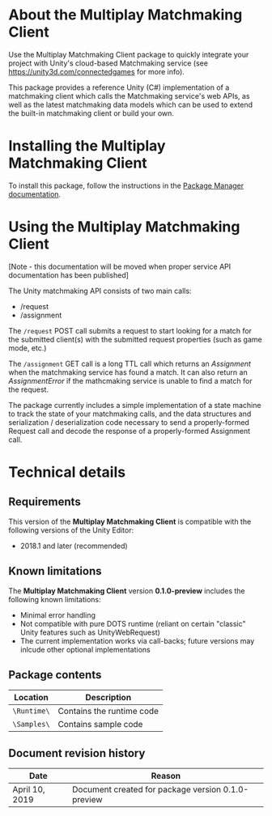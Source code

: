 # About the **Multiplay Matchmaking Client**
Use the Multiplay Matchmaking Client package to quickly integrate your project with Unity's cloud-based Matchmaking service (see https://unity3d.com/connectedgames for more info).

This package provides a reference Unity (C#) implementation of a matchmaking client which calls the Matchmaking service's web APIs, as well as the latest matchmaking data models which can be used to extend the built-in matchmaking client or build your own.

# Installing the **Multiplay Matchmaking Client**
To install this package, follow the instructions in the [Package Manager documentation](https://docs.unity3d.com/Packages/com.unity.package-manager-ui@latest/index.html). 

# Using the **Multiplay Matchmaking Client**
[Note - this documentation will be moved when proper service API documentation has been published]

The Unity matchmaking API consists of two main calls:
*  /request
*  /assignment

The ```/request``` POST call submits a request to start looking for a match for the submitted client(s) with the submitted request properties (such as game mode, etc.)

The ```/assignment``` GET call is a long TTL call which returns an *Assignment* when the matchmaking service has found a match.  It can also return an *AssignmentError* if the mathcmaking service is unable to find a match for the request.

The package currently includes a simple implementation of a state machine to track the state of your matchmaking calls, and the data structures and serialization / deserialization code necessary to send a properly-formed Request call and decode the response of a properly-formed Assignment call.


# Technical details
## Requirements
This version of the **Multiplay Matchmaking Client** is compatible with the following versions of the Unity Editor:
* 2018.1 and later (recommended)


## Known limitations
 The **Multiplay Matchmaking Client** version **0.1.0-preview** includes the following known limitations:
* Minimal error handling
* Not compatible with pure DOTS runtime (reliant on certain "classic" Unity features such as UnityWebRequest)
* The current implementation works via call-backs; future versions may inlcude other optional implementations


## Package contents
|Location|Description|
|---|---|
|`\Runtime\`|Contains the runtime code|
|`\Samples\`|Contains sample code|


## Document revision history
|Date|Reason|
|---|---|
|April 10, 2019|Document created for package version 0.1.0-preview|
